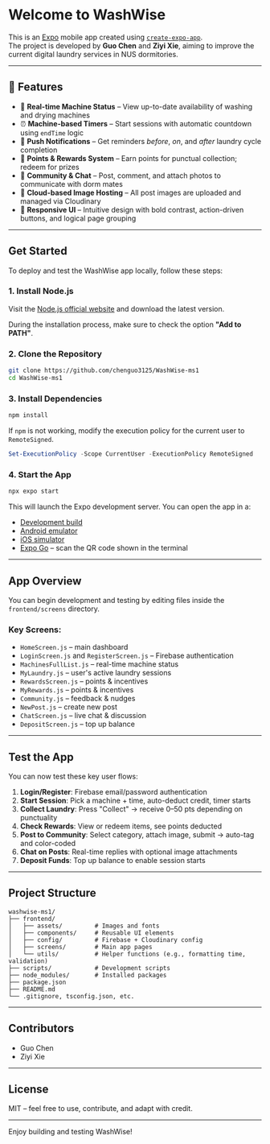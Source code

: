 
# Welcome to WashWise

This is an [Expo](https://expo.dev) mobile app created using [`create-expo-app`](https://www.npmjs.com/package/create-expo-app).  
The project is developed by **Guo Chen** and **Ziyi Xie**, aiming to improve the current digital laundry services in NUS dormitories.

---

## 🚀 Features

- 🔄 **Real-time Machine Status** – View up-to-date availability of washing and drying machines
- ⏰ **Machine-based Timers** – Start sessions with automatic countdown using `endTime` logic
- 🔔 **Push Notifications** – Get reminders *before*, *on*, and *after* laundry cycle completion
- 🎯 **Points & Rewards System** – Earn points for punctual collection; redeem for prizes
- 💬 **Community & Chat** – Post, comment, and attach photos to communicate with dorm mates
- 📸 **Cloud-based Image Hosting** – All post images are uploaded and managed via Cloudinary
- 📱 **Responsive UI** – Intuitive design with bold contrast, action-driven buttons, and logical page grouping

---

## Get Started

To deploy and test the WashWise app locally, follow these steps:

### 1. Install Node.js

Visit the [Node.js official website](https://nodejs.org/) and download the latest version.

During the installation process, make sure to check the option **"Add to PATH"**.

### 2. Clone the Repository

```bash
git clone https://github.com/chenguo3125/WashWise-ms1
cd WashWise-ms1
```

### 3. Install Dependencies

```bash
npm install
```

If `npm` is not working, modify the execution policy for the current user to `RemoteSigned`.

```powershell
Set-ExecutionPolicy -Scope CurrentUser -ExecutionPolicy RemoteSigned
```

### 4. Start the App

```bash
npx expo start
```

This will launch the Expo development server. You can open the app in a:

- [Development build](https://docs.expo.dev/develop/development-builds/introduction/)
- [Android emulator](https://docs.expo.dev/workflow/android-studio-emulator/)
- [iOS simulator](https://docs.expo.dev/workflow/ios-simulator/)
- [Expo Go](https://expo.dev/go) – scan the QR code shown in the terminal

---

## App Overview

You can begin development and testing by editing files inside the `frontend/screens` directory.

### Key Screens:

- `HomeScreen.js` – main dashboard
- `LoginScreen.js` and `RegisterScreen.js` – Firebase authentication
- `MachinesFullList.js` – real-time machine status
- `MyLaundry.js` – user's active laundry sessions
- `RewardsScreen.js` – points & incentives
- `MyRewards.js` – points & incentives
- `Community.js` – feedback & nudges
- `NewPost.js` – create new post
- `ChatScreen.js` – live chat & discussion
- `DepositScreen.js` – top up balance

---

## Test the App

You can now test these key user flows:

1. **Login/Register**: Firebase email/password authentication
2. **Start Session**: Pick a machine + time, auto-deduct credit, timer starts
3. **Collect Laundry**: Press "Collect" → receive 0–50 pts depending on punctuality
4. **Check Rewards**: View or redeem items, see points deducted
5. **Post to Community**: Select category, attach image, submit → auto-tag and color-coded
6. **Chat on Posts**: Real-time replies with optional image attachments
7. **Deposit Funds**: Top up balance to enable session starts

---

## Project Structure

```
washwise-ms1/
├── frontend/
│   ├── assets/         # Images and fonts
│   ├── components/     # Reusable UI elements
│   ├── config/         # Firebase + Cloudinary config
│   ├── screens/        # Main app pages
│   └── utils/          # Helper functions (e.g., formatting time, validation)
├── scripts/            # Development scripts
├── node_modules/       # Installed packages
├── package.json
├── README.md
└── .gitignore, tsconfig.json, etc.

```

---

## Contributors

- Guo Chen
- Ziyi Xie

---

## License

MIT – feel free to use, contribute, and adapt with credit.

---

Enjoy building and testing WashWise!
